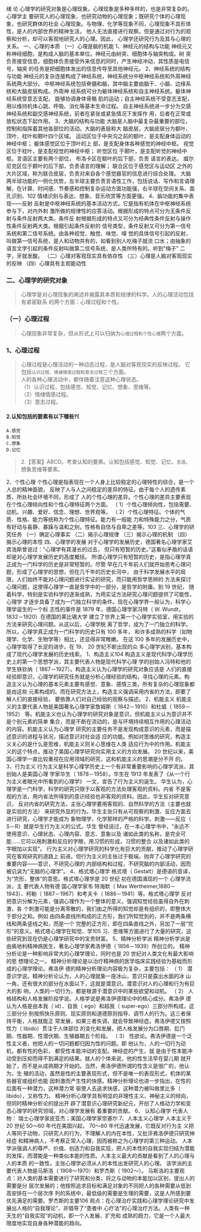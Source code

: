 绪 论
心理学的研究对象是心理现象。心理现象是多种多样的，也是非常复杂的。心理学主
要研究人的心理现象，也研究动物的心理现象；既研究个体的心理现象，也研究群体的社会
心理现象。与物理、化学等现象不同，心理现象不具形体性，是人的内部世界的精神生活，
他人无法直接进行观察。但是通过对行为的观察和分析，却可以客观地研究人的心理。因此，
心理学还研究行为及其与心理的关系。
一、心理的本质
（一）心理是脑的机能
1、神经元的结构与功能
神经元又称神经细胞，是构成人脑的基本单位。神经元由树突、细胞体与轴突构成。树
突负责接受信息，细胞体负责接受外来信息的同时，产生神经冲动，其性质是电信号，轴突
的任务是把细胞体发出的信息传导至其他神经元。
2、神经系统的结构与功能
神经元的复杂连接构成了神经系统，神经系统分中枢神经系统和外周神经系统两大部分。
中枢神经系统包括脊髓和脑，其中脑主要由脑干、小脑、边缘系统和大脑皮层构成。外周神
经系统可分为躯体神经系统和自主神经系统。躯体神经系统受意志支配， 能够协调身体骨骼
肌的运动；自主神经系统不受意志支配，用以维持机体心跳、呼吸、消化等基本生命过程。
自主神经系统进一步分为交感神经系统和副交感神经系统，前者在紧张或紧急情况下发挥作
用，后者在正常或放松状态下起作用。
3、大脑的结构与功能
大脑是人脑中最复杂最重要的部位，控制和指挥着其他各部位的活动。大脑的表层称大
脑皮层，大脑皮层分为额叶、顶叶、枕叶和颞叶四个区域。
运动区位于中央沟之前的额叶，是支配身体运动的神经中枢； 躯体感觉区位于顶叶的上
部，是支配身体各种感觉的神经中枢。 视觉区位于枕叶，是支配视觉的神经中枢； 听觉区位
于颞叶，是支配听觉的神经中枢。言语区主要有两个部位， 布洛卡区在额叶的后下部，负责
语言的表达。 威尔尼克区位于颞叶的后下部，负责语言的理解； 联合区位于感觉区与运动区
之外的大片区域，称为联合皮层，负责对来自各个感觉器官的信息进行综合处理。
大脑两半球功能的一侧化优势，左半球主要负责言语性工作，包括说话、写作和言语理
解，在计算、时间感、节奏感和控制复杂运动方面功能强，右半球在空间关系、面孔识别、102
情绪识别与表达、想象、音乐欣赏等方面更强。
4、脑功能的集中表现——反射
反射是中枢神经系统的基本活动方式，它是指有机体在中枢神经系统参与下，对内外刺
激所做的规律性的应答活动。根据形成的特点可分为无条件反射与条件反射两大类。条件反
射根据形成的特点又可分为经典性条件反射与操作性条件反射两大类。根据引起条件反射的
信号类型，条件反射又可分为第一信号系统和第二信号系统。由各种视觉、触觉、味觉、嗅
觉的具体信号引起的反射，叫做第一信号系统，是人和动物共有的，如看到别人吃梅子就流
口水；由抽象的语言文字引起的条件反射叫做第二信号系统，是人类所特有的。听到“梅子”
二字，牙就发酸。
（二）心理对客观现实具有依存性
（三）心理是人脑对客观现实的反映
（四）心理具有主观能动性

### 二、心理学的研究对象
>   心理学是对心理现象的阐述并揭露其本质和规律的科学。人的心理活动包括有紧密联系
的两个方面：心理过程和个性。

### （一）心理过程
>   心理现象非常复杂，但从形式上可以归纳为`心理过程和个性心理`两个方面。

### 1、心理过程
>   心理过程是心理活动的一种动态过程，是人脑对客观现实的反映过程。
它包括`认识过程、情绪情感过程和意志过程`三个方面。    
人的各种心理活动中，都伴随着注意这种心理状态。         
（1）认识过程，包括感觉、知觉、记忆、想象、思维等。                  
（2）情绪情感过程。                  
（3）意志过程。    
              
#### 2.认知包括的要素有以下哪些?(
    A.感觉
    B.知觉
    C.想象
    D.记忆
>   2.【答案】ABCD。考查认知的要素。认知包括感觉、知觉、记忆、`言语`、想象思维等要素。

2、个性心理
个性心理是指表现在一个人身上比较稳定的心理特性的综合，是一个人总的精神面貌，
反映了人与人之间稳定的差异的特征。由于每个人的遗传素质、所处社会环境不同，形成了
人的个性心理的差异。个性心理的差异主要表现在个性心理倾向性和个性心理特征两个方面。
（ 1）个性心理倾向性，包括需要、动机、兴趣、爱好、信念、理想、世界观等。
（ 2）个性心理特征。个体的气质、性格、能力等统称为个性心理特征。能力有一般能
力和特殊能力之分，气质有好动与喜静、暴躁与温和之别，性格有自信与自卑之差等。103
三、心理学的研究任务
（一）确定心理事实
（二）揭示心理规律
（三）揭示心理的机制
（四）揭示心理的本性
四、心理学的发展
对于心理学的发展历史，德国著名心理学家艾宾浩斯曾说过：“心理学有其漫长的过去，
但只有短暂的历史。”这看似矛盾的话语却是对心理学发展历史的高度概括。
所谓心理学只有短暂的历史，是指心理学真正成为一门科学的历史是非常短暂的。尽管
早在几千年前人们就开始思考心理问题，形成了心理学的思想，但在几千年的历史长河中，
由于科学发展水平的局限，人们始终不能对心理问题进行实证的研究，而只能用哲学思辨的
方法来探讨心理问题，这使得心理学一直是哲学中的一部分，是哲学的附庸。到 19 世纪，
随着科学，特别是实验科学的逐渐成熟，为用实证方法研究心理问题提供了可能性，心理学
才逐步具备了成为一门独立科学的条件。现在心理学界一般认为，科学心理学诞生的一个标
志性的事件是 1879 年，德国心理学家冯特（ W. Wundt， 1832－1920）在德国的莱比锡大学
建立了世界上第一个心理学实验室，用实验的方法来研究心理问题。从这以后，心理学脱
离了哲学，成为了一门独立的科学。所以，心理学真正成为一门科学的历史只有 100 多年，
和许多成熟的科学（如物理学、化学、生物学等）相比，还显得非常稚嫩。
在这 100 多年的发展历史中，心理学取得了长足的进步。在 19、 20 世纪不断出现的众
多心理学派别，基本构成了现代心理学发展的历史线索。
1、构造主义104
构造主义是现代科学心理学历史上的第一个思想学派，其主要代表人物是现代科学心理
学的创始人冯特和他的学生铁钦纳（ 1867－1927）。构造主义认为心理学的研究对象应该是
人们的直接经验即意识，心理学的研究任务就是分析心理经验的结构，寻找心理的元素。构
造主义认为心理的基本元素主要有感觉、意象、感情三类，所有复杂的心理现象都是由这些
元素构成的。而在研究方法上，构造主义强调采用内省的方法，即要了解人们的直接经验，
要依靠人们对自己经验的观察与描述。
2、机能主义
机能主义的主要代表人物是美国著名心理学家詹姆斯（ 1842－1910）和杜威（ 1859－1952）
等。机能主义也认为心理学的研究对象是意识，但机能主义认为意识并不是个别元素的简单
集合，而是不断在流动的，是与环境持续相互作用的心理活动的内容。机能主义认为心理学
研究的主要任务不是发现构成意识的元素，而是描述意识的进程与状况，描述意识对社会适
应的功能。例如对思维的研究，构造主义关心的是什么是思维，机能主义则关心思维在人类
适应行为中的作用。机能主义的这个特点，推动了美国心理学研究向实用主义的方向发展。
20 世纪以来，美国心理学一直比较重视在应用领域的研究，这和机能主义的思潮是分不开
的。
3、行为主义
行为主义是科学心理学历史上一个有非常重要影响的心理学流派，其创始人是美国心理
学家华生（ 1878－1958）。华生在 1913 年发表了《从一个行为主义者眼光中所看到的心理学》
一文，宣告了行为主义的诞生。
华生认为，心理学是一门科学，科学的研究只限于以客观的方法处理客观的资料。内省
不是客观的方法，用内省法所得到的意识经验也非客观的资料。因此，华生反对研究意识，
反对内省的研究方法，主张心理学要用客观的、自然科学的方法（主要也就是实验的方法）
来研究外显的行为。华生主张只有从可观察的刺激、反应方面去进行研究，心理学才能成为
象物理学、化学那样的严格的科学。刺激――反应（ S－R）就是华生行为主义的公式。华生
曾经说过，在一本心理学书中，“永远不使用意识、心理状态、心理内容、意志、意象以及
诸如此类的名称，是完全可能……它可以用刺激和反应的字眼，用习惯的形成，习惯的整合
以及诸如此类的字眼加以实现”。
行为主义对心理学研究的科学化有巨大的贡献，推动了心理学研究在客观研究的道路上
前进。但行为主义的主张过于极端，抛弃了心理学研究的重要内容――意识，不研究心理的
内部结构和过程，不研究脑的内部活动，因而被讥讽为“无脑的心理学”。
4、格式塔心理学
格式塔（ Gestalt）是德语的音译，为“完形，整体”的意思。格式塔心理学是 20 世纪
初在德国涌现的一个 心理学流派，主 要代表人物有德 国心理学家韦 特海默（ Max
Wertheimer,1880－1943）、柯勒（ 1887－1967）和考夫卡（ 1886－1941）等。格式塔心理学
反对把意识分解为元素，强调心理作为一个整体的意义，强调知觉经验虽得自外在刺激，各
个刺激可能是分离零散的，我们由之所得的知觉却是有组织的，即整体大于部分之和。例如
由四条直线所构成的正方形，我们所知觉到的，并不是两条横线和两条竖线之和，而是一个
完整的正方形，即在四条直线之外，另加了一层“完形”的意义。格式塔心理学在知觉、学105
习、思维等方面进行了大量的研究，这些研究到现在仍是心理学研究中的宝贵财富。
5、精神分析学派
精神分析学派是由奥地利精神病医生、著名心理学家弗洛伊德（ 1856－1939）所创立的。
精神分析论是一种影响非常大的心理学理论，同时也是 20 世纪对人类文化有最大影响的思
想理论之一。
精神分析理论是以治疗精神病的医学临床实践经验为基础而形成的心理学理论。弗洛伊
德的精神分析理论内容极为复杂，主要包括：
（ 1） 潜意识学说。精神分析论认为，人的心理就象一座冰山，意识只是露出水面的冰
山一角，还有很大的部分在水面以下，这就是潜意识。潜意识对人的心理和行为有巨大的影
响，人类的一切行为，都是根源于潜意识中的某些欲望和动机。
（ 2） 人格结构和人格发展阶段学说。人格学说是弗洛伊德理论中的核心成分。弗洛伊
德认为人格是由本我（ id）、自我（ ego）和超我（ super-ego）三部分所构成，这三部分分
别按照快乐原则、现实原则和道德原则指导、调节人的行为。这三者保持平衡，人格就能正
常发展，如果三者失调，就会导致神经症。弗洛伊德又按照性力（ libido）贯注于人体部位
的变化和发展，把人格发展分为口唇期、肛门期、性器期、性潜伏期、生殖器期五个阶段。
（ 3） 性欲论。弗洛伊德是一个泛性主义者，他把人的一切问题都归因为性的问题。即
他认为，人的一切行为动机，都有性的色彩， 都受性本能冲动的支配。神经症的产生，就
是由于性本能冲动受到压抑而得不到满足的结果。就人的个体来说，他的性生活早在婴儿期
就开始了，而不是从成熟期才开始的。当然，弗洛伊德所谓的性含义是很广的，他认为，生
殖的活动，虽然是性的主要表现形式，但不是唯一的表现形式，机体的某些器官或组织也能
因刺激而产生性的快感。精神分析理论也进一步指出，在性的后面有一种潜力，这种潜力常
驱使人去追求快感，这种潜力被叫做里比多（ libido），又称性力。
精神分析心理学具有明显的非理性主义、神秘主义的倾向，但同时精神分析论的提出开
辟了潜意识心理研究新纪元，开创了人格动力学和变态心理学的研究领域，对心理学发展有
着重要的贡献。
6、 认知心理学
代表人物： 瑞士心理学家皮亚杰；美国心理学家奈塞尔
7、人本主义心理学
人本主义于 20 世纪 50～60 年代在美国兴起， 70～80 年代迅速发展，它既反对行为主
义把人等同于动物，只研究人的行为，不理解人的内在本性，又批评弗洛伊德只研究神经症
和精神病人，不考察正常人心理，因而被称之为心理学的第三种运动。
人本学派强调人的尊严、价值、创造力和自我实现，把人的本性的自我实现归结为潜能
的发挥，而潜能是一种类似本能的性质。人本主义最大的贡献是看到了人的心理与人的本质
的一致性，主张心理学必须从人的本性出发研究人的心理。
该学派的主要代表人物是马斯洛（ 1908～1970）和罗杰斯（ 1902～）。 马斯洛的主要观
点：对人类的基本需要进行了研究和分类，将之与动物的本能加以区别，提出人的需要是分
层次发展的；他按照追求目标和满足对象的不同把人的各种需要从低到高安排在一个层次序
列的系统中，最低级的需要是生理的需要，这是人所感到要优先满足的需要。罗杰斯的主要106
观点：在心理治疗实践和心理学理论研究中发展出人格的“自我理论”，并倡导了“患者中
心疗法”的心理治疗方法。人类有一种天生的“自我实现”的动机，即一个人发展、扩充和
成熟的趋力，它是一个人最大限度地实现自身各种潜能的趋向。